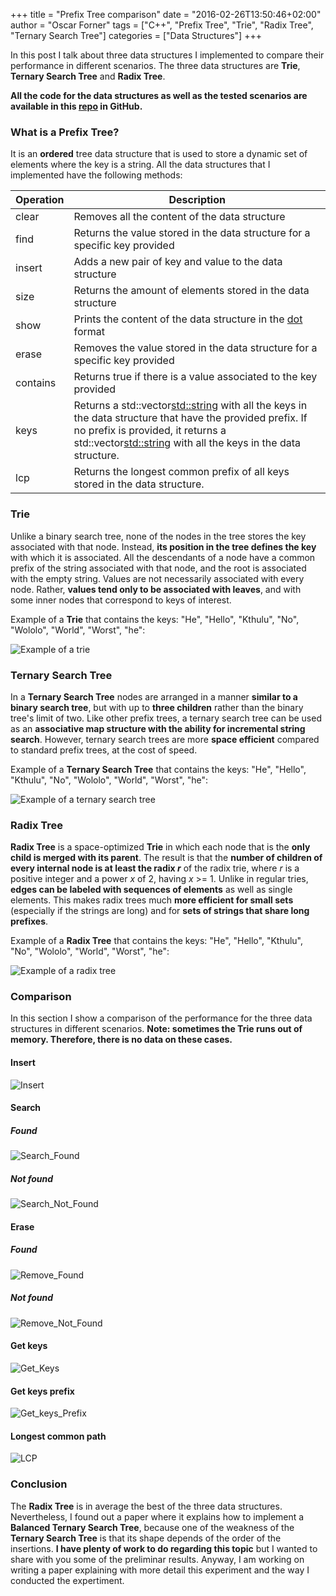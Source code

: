+++
title = "Prefix Tree comparison"
date = "2016-02-26T13:50:46+02:00"
author = "Oscar Forner"
tags = ["C++", "Prefix Tree", "Trie", "Radix Tree", "Ternary Search Tree"]
categories = ["Data Structures"]
+++

In this post I talk about three data structures I implemented to compare their performance in different scenarios. The three data structures are **Trie**, **Ternary Search Tree** and **Radix Tree**.

**All the code for the data structures as well as the tested scenarios are available in this [repo](https://github.com/maitesin/tries.git) in GitHub.**


### What is a Prefix Tree?

It is an **ordered** tree data structure that is used to store a dynamic set of elements where the key is a string. All the data structures that I implemented have the following methods:

Operation|Description
---------|-----------
clear|Removes all the content of the data structure
find|Returns the value stored in the data structure for a specific key provided
insert|Adds a new pair of key and value to the data structure
size|Returns the amount of elements stored in the data structure
show|Prints the content of the data structure in the [dot](https://en.wikipedia.org/wiki/DOT_(graph_description_language)) format
erase|Removes the value stored in the data structure for a specific key provided
contains|Returns true if there is a value associated to the key provided
keys|Returns a std::vector<std::string> with all the keys in the data structure that have the provided prefix. If no prefix is provided, it returns a std::vector<std::string> with all the keys in the data structure.
lcp|Returns the longest common prefix of all keys stored in the data structure.


### Trie

Unlike a binary search tree, none of the nodes in the tree stores the key associated with that node. Instead, **its position in the tree defines the key** with which it is associated. All the descendants of a node have a common prefix of the string associated with that node, and the root is associated with the empty string. Values are not necessarily associated with every node. Rather, **values tend only to be associated with leaves**, and with some inner nodes that correspond to keys of interest.

Example of a **Trie** that contains the keys: "He", "Hello", "Kthulu", "No", "Wololo", "World", "Worst", "he":

![Example of a trie](https://raw.githubusercontent.com/maitesin/tries/master/trie/trie.png)


### Ternary Search Tree

In a **Ternary Search Tree** nodes are arranged in a manner **similar to a binary search tree**, but with up to **three children** rather than the binary tree's limit of two. Like other prefix trees, a ternary search tree can be used as an **associative map structure with the ability for incremental string search**. However, ternary search trees are more **space efficient** compared to standard prefix trees, at the cost of speed.

Example of a **Ternary Search Tree** that contains the keys: "He", "Hello", "Kthulu", "No", "Wololo", "World", "Worst", "he":

![Example of a ternary search tree](https://raw.githubusercontent.com/maitesin/tries/master/TST/tst.png)


### Radix Tree

**Radix Tree** is a space-optimized **Trie** in which each node that is the **only child is merged with its parent**. The result is that the **number of children of every internal node is at least the radix *r*** of the radix trie, where *r* is a positive integer and a power *x* of 2, having *x* >= 1. Unlike in regular tries, **edges can be labeled with sequences of elements** as well as single elements. This makes radix trees much **more efficient for small sets** (especially if the strings are long) and for **sets of strings that share long prefixes**.

Example of a **Radix Tree** that contains the keys: "He", "Hello", "Kthulu", "No", "Wololo", "World", "Worst", "he":

![Example of a radix tree](https://raw.githubusercontent.com/maitesin/tries/master/Radix_Tree/radix.png)


### Comparison

In this section I show a comparison of the performance for the three data structures in different scenarios. **Note: sometimes the Trie runs out of memory. Therefore, there is no data on these cases.**


#### Insert

![Insert](http://maitesin.github.io//images/tries/insert_time_TTR.png)


#### Search

##### Found

![Search_Found](http://maitesin.github.io//images/tries/search_found_time_TTR.png)

##### Not found

![Search_Not_Found](http://maitesin.github.io//images/tries/search_not_found_time_TTR.png)


#### Erase

##### Found

![Remove_Found](http://maitesin.github.io//images/tries/remove_found_time_TTR.png)

##### Not found

![Remove_Not_Found](http://maitesin.github.io//images/tries/remove_not_found_time_TTR.png)


#### Get keys

![Get_Keys](http://maitesin.github.io//images/tries/get_keys_time_TTR.png)


#### Get keys prefix

![Get_keys_Prefix](http://maitesin.github.io//images/tries/get_keys_prefix_time_TTR.png)


#### Longest common path

![LCP](http://maitesin.github.io//images/tries/lcp_time_TTR.png)


### Conclusion

The **Radix Tree** is in average the best of the three data structures. Nevertheless, I found out a paper where it explains how to implement a **Balanced Ternary Search Tree**, because one of the weakness of the **Ternary Search Tree** is that its shape depends of the order of the insertions. **I have plenty of work to do regarding this topic** but I wanted to share with you some of the preliminar results. Anyway, I am working on writing a paper explaining with more detail this experiment and the way I conducted the expertiment.
